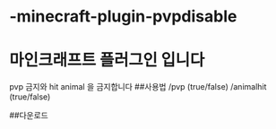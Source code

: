 # -minecraft-plugin-pvpdisable
마인크래프트 플러그인 입니다
=============
pvp 금지와 hit animal 을 금지합니다
##사용법
/pvp (true/false)
/animalhit (true/false)


##다운로드

